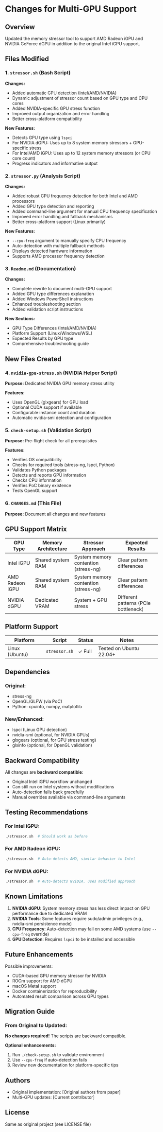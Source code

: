 # Changes for Multi-GPU Support

## Overview
Updated the memory stressor tool to support AMD Radeon iGPU and NVIDIA GeForce dGPU in addition to the original Intel iGPU support.

## Files Modified

### 1. `stressor.sh` (Bash Script)
**Changes:**
- Added automatic GPU detection (Intel/AMD/NVIDIA)
- Dynamic adjustment of stressor count based on GPU type and CPU cores
- Added NVIDIA-specific GPU stress function
- Improved output organization and error handling
- Better cross-platform compatibility

**New Features:**
- Detects GPU type using `lspci`
- For NVIDIA dGPU: Uses up to 8 system memory stressors + GPU-specific stress
- For Intel/AMD iGPU: Uses up to 12 system memory stressors (or CPU core count)
- Progress indicators and informative output

### 2. `stressor.py` (Analysis Script)
**Changes:**
- Added robust CPU frequency detection for both Intel and AMD processors
- Added GPU type detection and reporting
- Added command-line argument for manual CPU frequency specification
- Improved error handling and fallback mechanisms
- Better cross-platform support (Linux primarily)

**New Features:**
- `--cpu-freq` argument to manually specify CPU frequency
- Auto-detection with multiple fallback methods
- Displays detected hardware information
- Supports AMD processor frequency detection

### 3. `Readme.md` (Documentation)
**Changes:**
- Complete rewrite to document multi-GPU support
- Added GPU type differences explanation
- Added Windows PowerShell instructions
- Enhanced troubleshooting section
- Added validation script instructions

**New Sections:**
- GPU Type Differences (Intel/AMD/NVIDIA)
- Platform Support (Linux/Windows/WSL)
- Expected Results by GPU type
- Comprehensive troubleshooting guide

## New Files Created

### 4. `nvidia-gpu-stress.sh` (NVIDIA Helper Script)
**Purpose:** Dedicated NVIDIA GPU memory stress utility

**Features:**
- Uses OpenGL (glxgears) for GPU load
- Optional CUDA support if available
- Configurable instance count and duration
- Automatic nvidia-smi detection and configuration

### 5. `check-setup.sh` (Validation Script)
**Purpose:** Pre-flight check for all prerequisites

**Features:**
- Verifies OS compatibility
- Checks for required tools (stress-ng, lspci, Python)
- Validates Python packages
- Detects and reports GPU information
- Checks CPU information
- Verifies PoC binary existence
- Tests OpenGL support

### 6. `CHANGES.md` (This File)
**Purpose:** Document all changes and new features

## GPU Support Matrix

| GPU Type | Memory Architecture | Stressor Approach | Expected Results |
|----------|-------------------|-------------------|------------------|
| Intel iGPU | Shared system RAM | System memory contention (stress-ng) | Clear pattern differences |
| AMD Radeon iGPU | Shared system RAM | System memory contention (stress-ng) | Clear pattern differences |
| NVIDIA dGPU | Dedicated VRAM | System + GPU stress | Different patterns (PCIe bottleneck) |

## Platform Support

| Platform | Script | Status | Notes |
|----------|--------|--------|-------|
| Linux (Ubuntu) | `stressor.sh` | ✓ Full | Tested on Ubuntu 22.04+ |

## Dependencies

### Original:
- stress-ng
- OpenGL/GLFW (via PoC)
- Python: cpuinfo, numpy, matplotlib

### New/Enhanced:
- lspci (Linux GPU detection)
- nvidia-smi (optional, for NVIDIA GPUs)
- glxgears (optional, for GPU stress testing)
- glxinfo (optional, for OpenGL validation)

## Backward Compatibility

All changes are **backward compatible**:
- Original Intel iGPU workflow unchanged
- Can still run on Intel systems without modifications
- Auto-detection falls back gracefully
- Manual overrides available via command-line arguments

## Testing Recommendations

### For Intel iGPU:
```bash
./stressor.sh  # Should work as before
```

### For AMD Radeon iGPU:
```bash
./stressor.sh  # Auto-detects AMD, similar behavior to Intel
```

### For NVIDIA dGPU:
```bash
./stressor.sh  # Auto-detects NVIDIA, uses modified approach
```


## Known Limitations

1. **NVIDIA dGPU**: System memory stress has less direct impact on GPU performance due to dedicated VRAM
2. **NVIDIA Tools**: Some features require sudo/admin privileges (e.g., nvidia-smi persistence mode)
3. **CPU Frequency**: Auto-detection may fail on some AMD systems (use `--cpu-freq` override)
4. **GPU Detection**: Requires `lspci` to be installed and accessible

## Future Enhancements

Possible improvements:
- CUDA-based GPU memory stressor for NVIDIA
- ROCm support for AMD dGPU
- macOS Metal support
- Docker containerization for reproducibility
- Automated result comparison across GPU types

## Migration Guide

### From Original to Updated:

**No changes required!** The scripts are backward compatible.

**Optional enhancements:**
1. Run `./check-setup.sh` to validate environment
2. Use `--cpu-freq` if auto-detection fails
3. Review new documentation for platform-specific tips

## Authors
- Original implementation: [Original authors from paper]
- Multi-GPU updates: [Current contributor]

## License
Same as original project (see LICENSE file)

